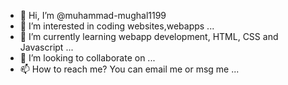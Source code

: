 - 👋 Hi, I’m @muhammad-mughal1199
- 👀 I’m interested in coding websites,webapps ...
- 🌱 I’m currently learning webapp development, HTML, CSS and Javascript ...
- 💞️ I’m looking to collaborate on ...
- 📫 How to reach me? You can email me or msg me ...

<!---
muhammad-mughal1199/muhammad-mughal1199 is a ✨ special ✨ repository because its `README.md` (this file) appears on your GitHub profile.
You can click the Preview link to take a look at your changes.
--->
